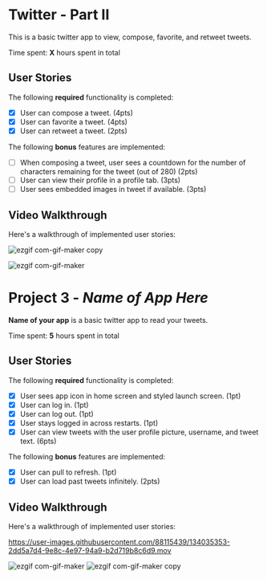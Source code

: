 # Twitter - Part II

This is a basic twitter app to view, compose, favorite, and retweet tweets.

Time spent: **X** hours spent in total

## User Stories

The following **required** functionality is completed:

- [X] User can compose a tweet. (4pts)
- [X] User can favorite a tweet. (4pts)
- [X] User can retweet a tweet. (2pts)

The following **bonus** features are implemented:

- [ ] When composing a tweet, user sees a countdown for the number of characters remaining for the tweet (out of 280) (2pts)
- [ ] User can view their profile in a profile tab. (3pts)
- [ ] User sees embedded images in tweet if available. (3pts)

## Video Walkthrough

Here's a walkthrough of implemented user stories:

![ezgif com-gif-maker copy](https://user-images.githubusercontent.com/88115439/135004771-b266d623-b538-4e09-96d7-4dbe768315b3.gif)

![ezgif com-gif-maker](https://user-images.githubusercontent.com/88115439/135004773-c1af07c7-c141-4cff-8d83-0722ce99f666.gif)



# Project 3 - *Name of App Here*

**Name of your app** is a basic twitter app to read your tweets.

Time spent: **5** hours spent in total

## User Stories

The following **required** functionality is completed:

- [X] User sees app icon in home screen and styled launch screen. (1pt)
- [X] User can log in. (1pt)
- [X] User can log out. (1pt)
- [X] User stays logged in across restarts. (1pt)
- [X] User can view tweets with the user profile picture, username, and tweet text. (6pts)

The following **bonus** features are implemented:

- [X] User can pull to refresh. (1pt)
- [X] User can load past tweets infinitely. (2pts)

## Video Walkthrough

Here's a walkthrough of implemented user stories:




https://user-images.githubusercontent.com/88115439/134035353-2dd5a7d4-9e8c-4e97-94a9-b2d719b8c6d9.mov

![ezgif com-gif-maker](https://user-images.githubusercontent.com/88115439/134036303-fe5a6213-a171-45dc-802b-f5ea8ff2e436.gif)
![ezgif com-gif-maker copy](https://user-images.githubusercontent.com/88115439/134036610-86948e33-79a1-4f06-993e-29f92efc402e.gif)



